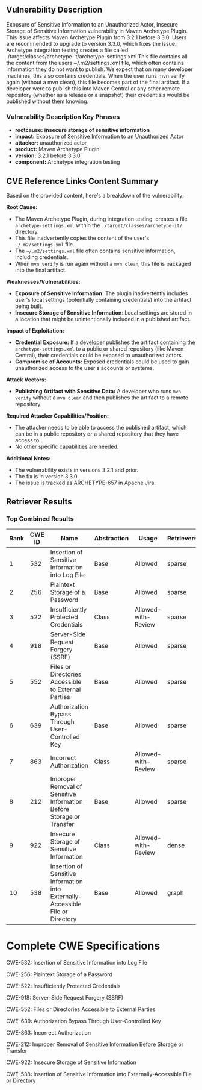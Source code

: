 ## Vulnerability Description
Exposure of Sensitive Information to an Unauthorized Actor, Insecure Storage of Sensitive Information vulnerability in Maven Archetype Plugin. This issue affects Maven Archetype Plugin from 3.2.1 before 3.3.0. Users are recommended to upgrade to version 3.3.0, which fixes the issue. Archetype integration testing creates a file called ./target/classes/archetype-it/archetype-settings.xml This file contains all the content from the users ~/.m2/settings.xml file, which often contains information they do not want to publish. We expect that on many developer machines, this also contains credentials. When the user runs mvn verify again (without a mvn clean), this file becomes part of the final artifact. If a developer were to publish this into Maven Central or any other remote repository (whether as a release or a snapshot) their credentials would be published without them knowing.

### Vulnerability Description Key Phrases
- **rootcause:** **insecure storage of sensitive information**
- **impact:** Exposure of Sensitive Information to an Unauthorized Actor
- **attacker:** unauthorized actor
- **product:** Maven Archetype Plugin
- **version:** 3.2.1 before 3.3.0
- **component:** Archetype integration testing

## CVE Reference Links Content Summary
Based on the provided content, here's a breakdown of the vulnerability:

**Root Cause:**

*   The Maven Archetype Plugin, during integration testing, creates a file `archetype-settings.xml` within the `./target/classes/archetype-it/` directory.
*   This file inadvertently copies the content of the user's `~/.m2/settings.xml` file.
*   The `~/.m2/settings.xml` file often contains sensitive information, including credentials.
*   When `mvn verify` is run again without a `mvn clean`, this file is packaged into the final artifact.

**Weaknesses/Vulnerabilities:**

*   **Exposure of Sensitive Information:** The plugin inadvertently includes user's local settings (potentially containing credentials) into the artifact being built.
*   **Insecure Storage of Sensitive Information**: Local settings are stored in a location that might be unintentionally included in a published artifact.

**Impact of Exploitation:**

*   **Credential Exposure:** If a developer publishes the artifact containing the `archetype-settings.xml` to a public or shared repository (like Maven Central), their credentials could be exposed to unauthorized actors.
*   **Compromise of Accounts:** Exposed credentials could be used to gain unauthorized access to the user's accounts or systems.

**Attack Vectors:**

*   **Publishing Artifact with Sensitive Data:** A developer who runs `mvn verify` without a `mvn clean` and then publishes the artifact to a remote repository.

**Required Attacker Capabilities/Position:**

*   The attacker needs to be able to access the published artifact, which can be in a public repository or a shared repository that they have access to.
* No other specific capabilities are needed.

**Additional Notes:**
*   The vulnerability exists in versions 3.2.1 and prior.
*   The fix is in version 3.3.0.
*   The issue is tracked as ARCHETYPE-657 in Apache Jira.

## Retriever Results

### Top Combined Results

| Rank | CWE ID | Name | Abstraction | Usage  | Retrievers | Individual Scores |
|------|--------|------|-------------|-------|------------|-------------------|
| 1 | 532 | Insertion of Sensitive Information into Log File | Base | Allowed | sparse | 0.725 |
| 2 | 256 | Plaintext Storage of a Password | Base | Allowed | sparse | 0.707 |
| 3 | 522 | Insufficiently Protected Credentials | Class | Allowed-with-Review | sparse | 0.707 |
| 4 | 918 | Server-Side Request Forgery (SSRF) | Base | Allowed | sparse | 0.696 |
| 5 | 552 | Files or Directories Accessible to External Parties | Base | Allowed | sparse | 0.689 |
| 6 | 639 | Authorization Bypass Through User-Controlled Key | Base | Allowed | sparse | 0.688 |
| 7 | 863 | Incorrect Authorization | Class | Allowed-with-Review | sparse | 0.686 |
| 8 | 212 | Improper Removal of Sensitive Information Before Storage or Transfer | Base | Allowed | sparse | 0.683 |
| 9 | 922 | Insecure Storage of Sensitive Information | Class | Allowed-with-Review | dense | 0.529 |
| 10 | 538 | Insertion of Sensitive Information into Externally-Accessible File or Directory | Base | Allowed | graph | 0.002 |



# Complete CWE Specifications

CWE-532: Insertion of Sensitive Information into Log File

CWE-256: Plaintext Storage of a Password

CWE-522: Insufficiently Protected Credentials

CWE-918: Server-Side Request Forgery (SSRF)

CWE-552: Files or Directories Accessible to External Parties

CWE-639: Authorization Bypass Through User-Controlled Key

CWE-863: Incorrect Authorization

CWE-212: Improper Removal of Sensitive Information Before Storage or Transfer

CWE-922: Insecure Storage of Sensitive Information

CWE-538: Insertion of Sensitive Information into Externally-Accessible File or Directory